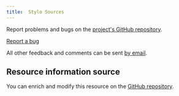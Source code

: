 ```yaml
---
title:  Stylo Sources
---
```


Report problems and bugs on the [project's GitHub repository](https://github.com/EcrituresNumeriques/stylo/issues).

<a class="btn btn-info" href="https://github.com/EcrituresNumeriques/stylo/issues/new" role="button">Report a bug</a>

All other feedback and comments can be sent [by email](crc.ecrituresnumeriques@gmail.com).

## Resource information source

You can enrich and modify this resource on the [GitHub repository](https://github.com/EcrituresNumeriques/stylo/tree/master/docs).
